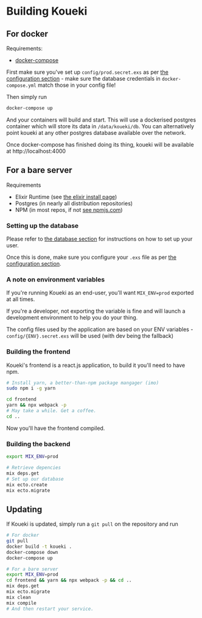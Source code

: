 # Building Koueki

## For docker

Requirements:
- [docker-compose](https://docs.docker.com/compose/install/)

First make sure you've set up `config/prod.secret.exs` as per
[the configuration section](./CONFIG.md) - make sure the database
credentials in `docker-compose.yml` match those in your config file!

Then simply run 

```bash
docker-compose up
```

And your containers will build and start. This will use a dockerised postgres
container which will store its data in `/data/koueki/db`. You can alternatively
point koueki at any other postgres database available over the network.

Once docker-compose has finished doing its thing, koueki will be available at
http://localhost:4000

## For a bare server

Requirements
- Elixir Runtime (see [the elixir install page](https://elixir-lang.org/install.html))
- Postgres (in nearly all distribution repositories)
- NPM (in most repos, if not [see npmjs.com](https://www.npmjs.com/get-npm))

### Setting up the database

Please refer to [the database section](./DATABASE.md) for instructions on
how to set up your user.

Once this is done, make sure you configure your `.exs` file as per [the configuration section](./CONFIG.md).

### A note on environment variables

If you're running Koueki as an end-user, you'll want `MIX_ENV=prod` exported
at all times.

If you're a developer, not exporting the variable is fine and will launch
a development environment to help you do your thing.

The config files used by the application are based on your ENV variables -
`config/{ENV}.secret.exs` will be used (with dev being the fallback)


### Building the frontend

Koueki's frontend is a react.js application, to build it you'll need to
have npm.

```bash
# Install yarn, a better-than-npm package mangager (imo)
sudo npm i -g yarn

cd frontend
yarn && npx webpack -p 
# May take a while. Get a coffee.
cd ..
```

Now you'll have the frontend compiled.

### Building the backend

```bash
export MIX_ENV=prod

# Retrieve depencies
mix deps.get
# Set up our database
mix ecto.create
mix ecto.migrate
```

## Updating

If Koueki is updated, simply run a `git pull` on the repository and run

```bash
# For docker
git pull
docker build -t koueki .
docker-compose down
docker-compose up

# For a bare server
export MIX_ENV=prod
cd frontend && yarn && npx webpack -p && cd ..
mix deps.get
mix ecto.migrate
mix clean
mix compile
# And then restart your service.
```
